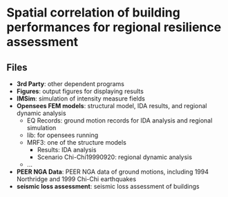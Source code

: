 # Spatial correlation of building performances for regional resilience assessment

##  Files

 - **3rd Party**: other dependent programs
 - **Figures**: output figures for displaying results
 - **IMSim**: simulation of intensity measure fields
 - **Opensees FEM models**: structural model, IDA results, and regional dynamic analysis
	 - EQ Records: ground motion records for IDA analysis and regional simulation
	 - lib: for opensees running
	 - MRF3: one of the structure models
		 - Results: IDA analysis
		 - Scenario Chi-Chi19990920: regional dynamic analysis
	 - ...
 - **PEER NGA Data**: PEER NGA data of ground motions, including 1994 Northridge and 1999 Chi-Chi earthquakes
 - **seismic loss assessment**: seismic loss assessment of buildings
